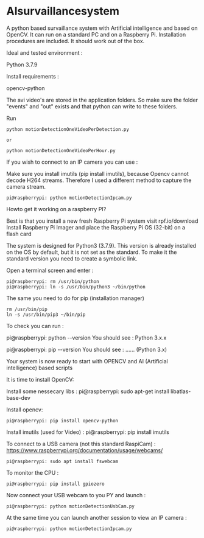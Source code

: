 # AIsurvaillancesystem
A python based  survaillance system with Artificial intelligence and based on OpenCV.  It can run on a standard PC and on a Raspberry Pi.  Installation procedures are included.  It should work out of the box.


Ideal and tested environment :

Python 3.7.9


Install requirements :

opencv-python

The avi video's are stored in the application folders.  So make sure the folder "events" and "out" exists and that python can write to these folders.  

Run  

    python motionDetectionOneVideoPerDetection.py
    
    or
    
    python motionDetectionOneVideoPerHour.py


If you wish to connect to an IP camera you can use :

Make sure you install imutils (pip install imutils), because Opencv cannot decode H264 streams.  Therefore I used a different method to capture the camera stream.

    pi@raspberrypi: python motionDetectionIpcam.py


Howto get it working on a raspberry PI?


Best is that you install a new fresh Raspberry Pi system visit rpf.io/download
Install Raspberry Pi  Imager and place the Raspberry Pi OS (32-bit) on a flash card


The system is designed for Python3 (3.7.9).  This version is already installed on the OS by default, but it is not set as the standard. To make it the standard version you need to create a symbolic link.

Open a terminal screen and enter :
    
    pi@raspberrypi: rm /usr/bin/python
    pi@raspberrypi: ln -s /usr/bin/python3 ~/bin/python
    


The same you need to do  for pip (installation manager)

    rm /usr/bin/pip
    ln -s /usr/bin/pip3 ~/bin/pip
    
    

To check you can run :
    
pi@raspberrypi: python --version
You should see :  Python 3.x.x


pi@raspberrypi: pip --version
You should see :  ...... (Python 3.x)


Your system is now ready to start with OPENCV and AI (Artificial intelligence) based scripts




It is time to install OpenCV:

Install some nessecary libs :
    pi@raspberrypi: sudo apt-get install libatlas-base-dev


Install opencv:
    
    pi@raspberrypi: pip install opencv-python
    
Install imutils (used for Video) :
    pi@raspberrypi: pip install imutils
    
    
To connect to a USB camera (not this standard RaspiCam) :  https://www.raspberrypi.org/documentation/usage/webcams/

    pi@raspberrypi: sudo apt install fswebcam

    
To monitor the CPU :
    
    pi@raspberrypi: pip install gpiozero
    
    

Now connect your USB webcam to you PY and launch :
    
    
    pi@raspberrypi: python motionDetectionUsbCam.py
    

At the same time you can launch another session to view an IP camera :
    
    pi@raspberrypi: python motionDetectionIpcam.py








